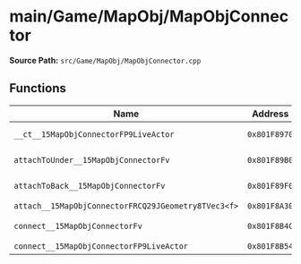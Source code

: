 # main/Game/MapObj/MapObjConnector

**Source Path:** `src/Game/MapObj/MapObjConnector.cpp`

## Functions

| Name | Address | Match % |
|------|---------|---------|
| `__ct__15MapObjConnectorFP9LiveActor` | `0x801F8970` | :white_check_mark: (100.0%) |
| `attachToUnder__15MapObjConnectorFv` | `0x801F89B0` | :white_check_mark: (100.0%) |
| `attachToBack__15MapObjConnectorFv` | `0x801F89F0` | :white_check_mark: (100.0%) |
| `attach__15MapObjConnectorFRCQ29JGeometry8TVec3<f>` | `0x801F8A30` | :x: (0.0%) |
| `connect__15MapObjConnectorFv` | `0x801F8B4C` | :white_check_mark: (100.0%) |
| `connect__15MapObjConnectorFP9LiveActor` | `0x801F8B54` | :x: (0.0%) |